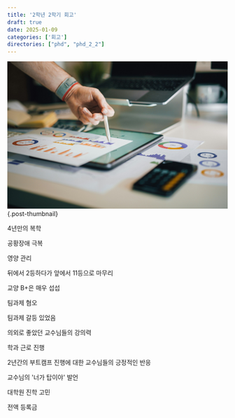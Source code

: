 ```yaml
---
title: '2학년 2학기 회고'
draft: true
date: 2025-01-09
categories: ['회고']
directories: ["phd", "phd_2_2"]
---
```


![](/img/stat-thumb.jpg){.post-thumbnail}

4년만의 복학

공황장애 극복

영양 관리

뒤에서 2등하다가 앞에서 11등으로 마무리

교양 B+은 매우 섭섭

팀과제 혐오

팀과제 갈등 있었음

의외로 좋았던 교수님들의 강의력

학과 근로 진행

2년간의 부트캠프 진행에 대한 교수님들의 긍정적인 반응

교수님의 '너가 탑이야' 발언

대학원 진학 고민

전액 등록금
